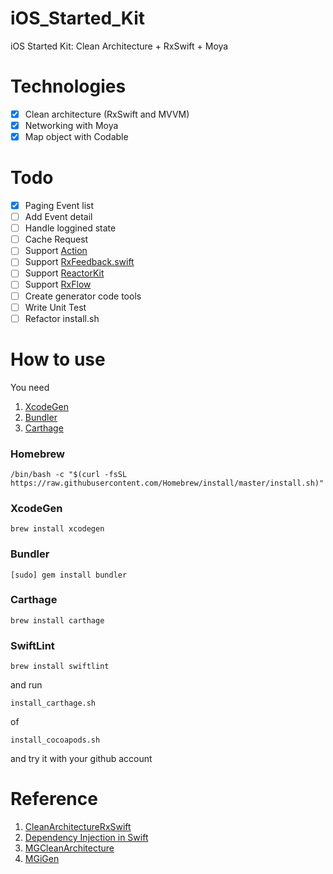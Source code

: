 # iOS_Started_Kit
iOS Started Kit: Clean Architecture + RxSwift + Moya

# Technologies
- [x] Clean architecture (RxSwift and MVVM)
- [x] Networking with Moya
- [x] Map object with Codable

# Todo
- [x] Paging Event list
- [ ] Add Event detail
- [ ] Handle loggined state
- [ ] Cache Request
- [ ] Support [Action](https://github.com/RxSwiftCommunity/Action)
- [ ] Support [RxFeedback.swift](https://github.com/NoTests/RxFeedback.swift)
- [ ] Support [ReactorKit](https://github.com/ReactorKit/ReactorKit)
- [ ] Support [RxFlow](https://github.com/RxSwiftCommunity/RxFlow)
- [ ] Create generator code tools
- [ ] Write Unit Test
- [ ] Refactor install.sh

# How to use
You need
1. [XcodeGen](https://github.com/yonaskolb/XcodeGen)
2. [Bundler](https://bundler.io)
3. [Carthage](https://github.com/Carthage/Carthage)

### Homebrew

```shell
/bin/bash -c "$(curl -fsSL https://raw.githubusercontent.com/Homebrew/install/master/install.sh)"
```

### XcodeGen

```shell
brew install xcodegen
```

### Bundler

```shell
[sudo] gem install bundler
```

### Carthage

```shell
brew install carthage
```

### SwiftLint

```shell
brew install swiftlint
```

and run

```
install_carthage.sh
```

of 

```
install_cocoapods.sh
```
and try it with your github account

# Reference
1. [CleanArchitectureRxSwift](https://github.com/sergdort/CleanArchitectureRxSwift)
2. [Dependency Injection in Swift](https://medium.com/makingtuenti/dependency-injection-in-swift-part-1-236fddad144a)
3. [MGCleanArchitecture](https://github.com/tuan188/MGCleanArchitecture)
4. [MGiGen](https://github.com/tuan188/MGiGen)

